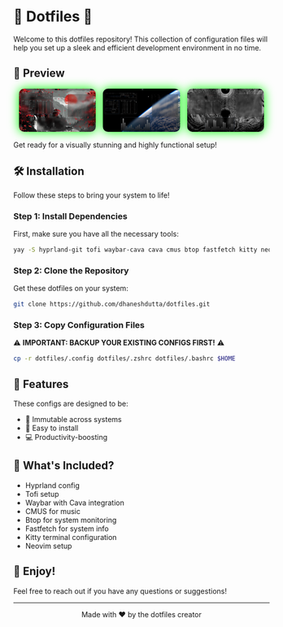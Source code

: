 # 🚀 Dotfiles 🚀

Welcome to this dotfiles repository! This collection of configuration files will help you set up a sleek and efficient development environment in no time.

## 🌟 Preview

<div align="center">
  <img src="assets/wall1.png" alt="Preview 1" width="30%" style="display: inline-block; margin: 0 1%; border-radius: 10px; box-shadow: 0 0 20px #00ff00;">
  <img src="assets/wall2.png" alt="Preview 2" width="30%" style="display: inline-block; margin: 0 1%; border-radius: 10px; box-shadow: 0 0 20px #00ff00;">
  <img src="assets/wall3.png" alt="Preview 3" width="30%" style="display: inline-block; margin: 0 1%; border-radius: 10px; box-shadow: 0 0 20px #00ff00;">
</div>

Get ready for a visually stunning and highly functional setup!

## 🛠️ Installation

Follow these steps to bring your system to life!

### Step 1: Install Dependencies

First, make sure you have all the necessary tools:

```bash
yay -S hyprland-git tofi waybar-cava cava cmus btop fastfetch kitty neovim
```

### Step 2: Clone the Repository

Get these dotfiles on your system:

```bash
git clone https://github.com/dhaneshdutta/dotfiles.git
```

### Step 3: Copy Configuration Files

⚠️ **IMPORTANT: BACKUP YOUR EXISTING CONFIGS FIRST!** ⚠️

```bash
cp -r dotfiles/.config dotfiles/.zshrc dotfiles/.bashrc $HOME
```

## 🎨 Features

These configs are designed to be:

- 🧱 Immutable across systems
- 🚀 Easy to install
- 💻 Productivity-boosting

## 🌈 What's Included?

- Hyprland config
- Tofi setup
- Waybar with Cava integration
- CMUS for music
- Btop for system monitoring
- Fastfetch for system info
- Kitty terminal configuration
- Neovim setup

## 🎉 Enjoy!

Feel free to reach out if you have any questions or suggestions!

---

<p align="center">Made with ❤️ by the dotfiles creator</p>

